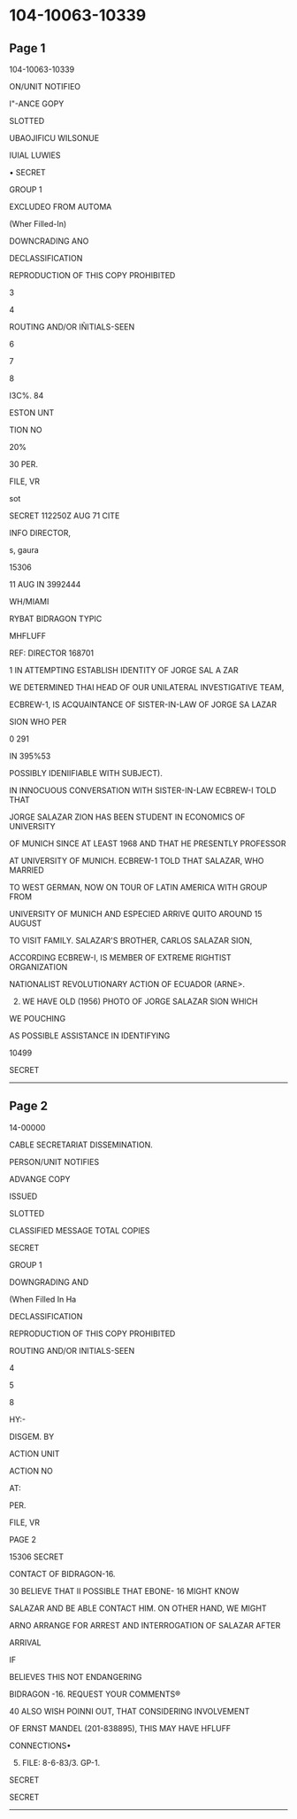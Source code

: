 # 104-10063-10339

## Page 1

104-10063-10339

ON/UNIT NOTIFIEO

I"-ANCE GOPY

SLOTTED

UBAOJIFICU WILSONUE

IUIAL LUWIES

• SECRET

GROUP 1

EXCLUDEO FROM AUTOMA

(Wher Filled-In)

DOWNCRADING ANO

DECLASSIFICATION

REPRODUCTION OF THIS COPY PROHIBITED

3

4

ROUTING AND/OR IÑITIALS-SEEN

6

7

8

I3C%. 84

ESTON UNT

TION NO

20%

30 PER.

FILE, VR

sot

SECRET 112250Z AUG 71 CITE

INFO DIRECTOR,

s, gaura

15306

11 AUG IN 3992444

WH/MIAMI

RYBAT BIDRAGON TYPIC

MHFLUFF

REF: DIRECTOR 168701

1 IN ATTEMPTING ESTABLISH IDENTITY OF JORGE SAL A ZAR

WE DETERMINED THAI HEAD OF OUR UNILATERAL INVESTIGATIVE TEAM,

ECBREW-1, IS ACQUAINTANCE OF SISTER-IN-LAW OF JORGE SA LAZAR

SION WHO PER

0 291

IN 395%53

POSSIBLY IDENIIFIABLE WITH SUBJECT).

IN INNOCUOUS CONVERSATION WITH SISTER-IN-LAW ECBREW-I TOLD THAT

JORGE SALAZAR ZION HAS BEEN STUDENT IN ECONOMICS OF UNIVERSITY

OF MUNICH SINCE AT LEAST 1968 AND THAT HE PRESENTLY PROFESSOR

AT UNIVERSITY OF MUNICH. ECBREW-1 TOLD THAT SALAZAR, WHO MARRIED

TO WEST GERMAN, NOW ON TOUR OF LATIN AMERICA WITH GROUP FROM

UNIVERSITY OF MUNICH AND ESPECIED ARRIVE QUITO AROUND 15 AUGUST

TO VISIT FAMILY. SALAZAR'S BROTHER, CARLOS SALAZAR SION,

ACCORDING ECBREW-I, IS MEMBER OF EXTREME RIGHTIST ORGANIZATION

NATIONALIST REVOLUTIONARY ACTION OF ECUADOR (ARNE>.

2. WE HAVE OLD (1956) PHOTO OF JORGE SALAZAR SION WHICH

WE POUCHING

AS POSSIBLE ASSISTANCE IN IDENTIFYING

10499

SECRET

---

## Page 2

14-00000

CABLE SECRETARIAT DISSEMINATION.

PERSON/UNIT NOTIFIES

ADVANGE COPY

ISSUED

SLOTTED

CLASSIFIED MESSAGE TOTAL COPIES

SECRET

GROUP 1

DOWNGRADING AND

(When Filled In Ha

DECLASSIFICATION

REPRODUCTION OF THIS COPY PROHIBITED

ROUTING AND/OR INITIALS-SEEN

4

5

8

HY:-

DISGEM. BY

ACTION UNIT

ACTION NO

AT:

PER.

FILE, VR

PAGE 2

15306 SECRET

CONTACT OF BIDRAGON-16.

30 BELIEVE THAT II POSSIBLE THAT EBONE- 16 MIGHT KNOW

SALAZAR AND BE ABLE CONTACT HIM. ON OTHER HAND, WE MIGHT

ARNO ARRANGE FOR ARREST AND INTERROGATION OF SALAZAR AFTER

ARRIVAL

IF

BELIEVES THIS NOT ENDANGERING

BIDRAGON -16. REQUEST YOUR COMMENTS®

40 ALSO WISH POINNI OUT, THAT CONSIDERING INVOLVEMENT

OF ERNST MANDEL (201-838895), THIS MAY HAVE HFLUFF

CONNECTIONS•

5. FILE: 8-6-83/3. GP-1.

SECRET

SECRET

---

